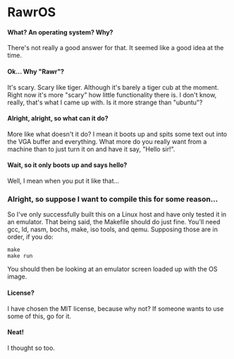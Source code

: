 # RawrOS

#### What?  An operating system?  Why?
There's not really a good answer for that.  It seemed like a good idea at the
time.

#### Ok... Why "Rawr"?
It's scary.  Scary like tiger.  Although it's barely a tiger cub at the moment.
  Right now it's more "scary" how little functionality there is.  I don't know,
 really, that's what I came up with.  Is it more strange than "ubuntu"?

#### Alright, alright, so what can it do?
More like what doesn't it do?  I mean it boots up and spits some text out into
the VGA buffer and everything.  What more do you really want from a machine
than to just turn it on and have it say, "Hello sir!".

#### Wait, so it only boots up and says hello?
Well, I mean when you put it like that...

### Alright, so suppose I want to compile this for some reason...
So I've only successfully built this on a Linux host and have only tested it 
in an emulator.  That being said, the Makefile should do just fine.  You'll 
need gcc, ld, nasm, bochs, make, iso tools, and qemu.  Supposing those are in 
order, if you do:
```
make
make run
```
You should then be looking at an emulator screen loaded up with the OS image.

#### License?
I have chosen the MIT license, because why not?  If someone wants to use
some of this, go for it.

#### Neat!
I thought so too.
